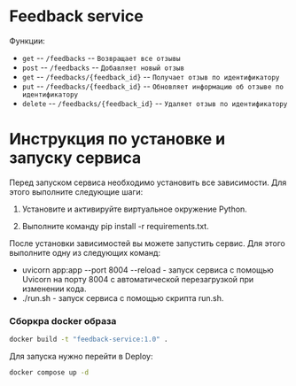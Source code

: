 # Feedback service
Функции:
 - `get` -- `/feedbacks` -- `Возвращает все отзывы`
 - `post` -- `/feedbacks` -- `Добавляет новый отзыв`
 - `get` -- `/feedbacks/{feedback_id}` -- `Получает отзыв по идентификатору`
 - `put` -- `/feedbacks/{feedback_id}` -- `Обновляет информацию об отзыве по идентификатору`
 - `delete` -- `/feedbacks/{feedback_id}` -- `Удаляет отзыв по идентификатору`


# Инструкция по установке и запуску сервиса

Перед запуском сервиса необходимо установить все зависимости. Для этого выполните следующие шаги:

1. Установите и активируйте виртуальное окружение Python.

2. Выполните команду pip install -r requirements.txt.

После установки зависимостей вы можете запустить сервис. Для этого выполните одну из следующих команд:

- uvicorn app:app --port 8004 --reload - запуск сервиса с помощью Uvicorn на порту 8004 с автоматической перезагрузкой при изменении кода.
- ./run.sh - запуск сервиса с помощью скрипта run.sh.

### Сборкра docker образа
```bash
docker build -t "feedback-service:1.0" .
```

Для запуска нужно перейти в Deploy:
```bash
docker compose up -d
```